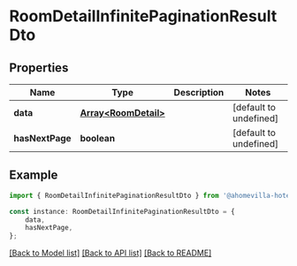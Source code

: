 # RoomDetailInfinitePaginationResultDto


## Properties

Name | Type | Description | Notes
------------ | ------------- | ------------- | -------------
**data** | [**Array&lt;RoomDetail&gt;**](RoomDetail.md) |  | [default to undefined]
**hasNextPage** | **boolean** |  | [default to undefined]

## Example

```typescript
import { RoomDetailInfinitePaginationResultDto } from '@ahomevilla-hotel/node-sdk';

const instance: RoomDetailInfinitePaginationResultDto = {
    data,
    hasNextPage,
};
```

[[Back to Model list]](../README.md#documentation-for-models) [[Back to API list]](../README.md#documentation-for-api-endpoints) [[Back to README]](../README.md)
